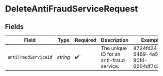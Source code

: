 # DeleteAntiFraudServiceRequest


## Fields

| Field                                    | Type                                     | Required                                 | Description                              | Example                                  |
| ---------------------------------------- | ---------------------------------------- | ---------------------------------------- | ---------------------------------------- | ---------------------------------------- |
| `antiFraudServiceId`                     | *string*                                 | :heavy_check_mark:                       | The unique ID for an anti-fraud service. | 8724fd24-5489-4a5d-90fd-0604df7d3b83     |